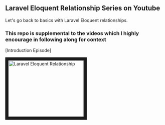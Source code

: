 ## Laravel Eloquent Relationship Series on Youtube

Let's go back to basics with Laravel Eloquent relationships.

### This repo is supplemental to the videos which I highly encourage in following along for context

[Introduction Episode]

<a href="http://www.youtube.com/watch?feature=player_embedded&v=UxzOgdRXKHU
" target="_blank"><img src="http://img.youtube.com/vi/UxzOgdRXKHU/0.jpg" 
alt="Laravel Eloquent Relationship" width="240" height="180" border="10" /></a>
